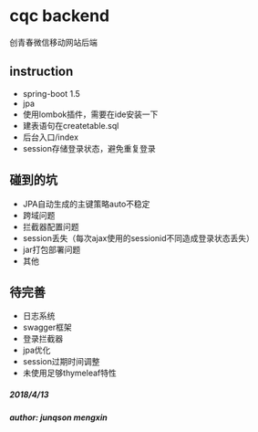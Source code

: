 # cqc backend 
创青春微信移动网站后端
 
## instruction
- spring-boot 1.5
- jpa
- 使用lombok插件，需要在ide安装一下
- 建表语句在createtable.sql
- 后台入口/index
- session存储登录状态，避免重复登录

## 碰到的坑
- JPA自动生成的主键策略auto不稳定
- 跨域问题
- 拦截器配置问题
- session丢失（每次ajax使用的sessionid不同造成登录状态丢失）
- jar打包部署问题
- 其他
## 待完善
- 日志系统
- swagger框架
- 登录拦截器
- jpa优化
- session过期时间调整
- 未使用足够thymeleaf特性 


##### 2018/4/13
##### author: junqson mengxin

